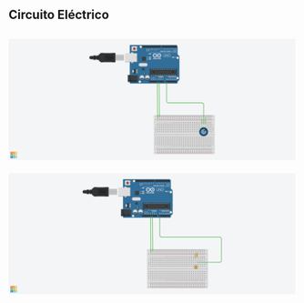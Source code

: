 ## Circuito Eléctrico

![circuito eléctrico: 04_poten_fotorres_map_v1](04_poten_fotorres_map_v1.png)
---

![circuito eléctrico: 04_poten_fotorres_map_v2](04_poten_fotorres_map_v2.png)